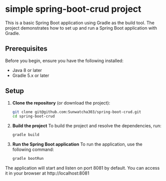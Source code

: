 # simple spring-boot-crud project

This is a basic Spring Boot application using Gradle as the build tool. The project demonstrates how to set up and run a Spring Boot application with Gradle.

## Prerequisites

Before you begin, ensure you have the following installed:

- Java 8 or later
- Gradle 5.x or later

## Setup

1. **Clone the repository** (or download the project):

   ```bash
   git clone git@github.com:Sunwatcha303/spring-boot-crud.git
   cd spring-boot-crud

2. **Build the project** To build the project and resolve the dependencies, run:

    ```bash
    gradle build

3. **Run the Spring Boot application** To run the application, use the following command:

    ```bash
    gradle bootRun

The application will start and listen on port 8081 by default. You can access it in your browser at http://localhost:8081